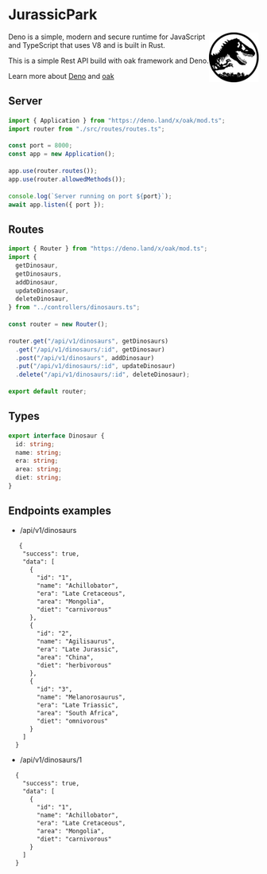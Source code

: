 # JurassicPark

[<img src="jurassic-world-seeklogo.com.svg" align="right" width="100">](https://deno.land)

Deno is a simple, modern and secure runtime for JavaScript and TypeScript that uses V8 and is built in Rust.

This is a simple Rest API build with oak framework and Deno.

Learn more about [Deno](https://github.com/denoland/deno) and [oak](https://github.com/oakserver/oak)



## Server
```ts
import { Application } from "https://deno.land/x/oak/mod.ts";
import router from "./src/routes/routes.ts";

const port = 8000;
const app = new Application();

app.use(router.routes());
app.use(router.allowedMethods());

console.log(`Server running on port ${port}`);
await app.listen({ port });
```

## Routes

```ts
import { Router } from "https://deno.land/x/oak/mod.ts";
import {
  getDinosaur,
  getDinosaurs,
  addDinosaur,
  updateDinosaur,
  deleteDinosaur,
} from "../controllers/dinosaurs.ts";

const router = new Router();

router.get("/api/v1/dinosaurs", getDinosaurs)
  .get("/api/v1/dinosaurs/:id", getDinosaur)
  .post("/api/v1/dinosaurs", addDinosaur)
  .put("/api/v1/dinosaurs/:id", updateDinosaur)
  .delete("/api/v1/dinosaurs/:id", deleteDinosaur);

export default router;
```
## Types 
```ts
export interface Dinosaur {
  id: string;
  name: string;
  era: string;
  area: string;
  diet: string;
}
```



## Endpoints examples

- /api/v1/dinosaurs

```
   {
    "success": true,
    "data": [
      {
        "id": "1",
        "name": "Achillobator",
        "era": "Late Cretaceous",
        "area": "Mongolia",
        "diet": "carnivorous"
      },
      {
        "id": "2",
        "name": "Agilisaurus",
        "era": "Late Jurassic",
        "area": "China",
        "diet": "herbivorous"
      },
      {
        "id": "3",
        "name": "Melanorosaurus",
        "era": "Late Triassic",
        "area": "South Africa",
        "diet": "omnivorous"
      }
    ]
  }
```

- /api/v1/dinosaurs/1

```
  {
    "success": true,
    "data": [
      {
        "id": "1",
        "name": "Achillobator",
        "era": "Late Cretaceous",
        "area": "Mongolia",
        "diet": "carnivorous"
      }
    ]
  }
```
  
  
